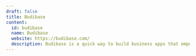```yaml
---
draft: false
title: Budibase
content:
  id: budibase
  name: Budibase
  website: https://budibase.com/
  description: Budibase is a quick way to build business apps that empower teams and improve productivity.
---
```

